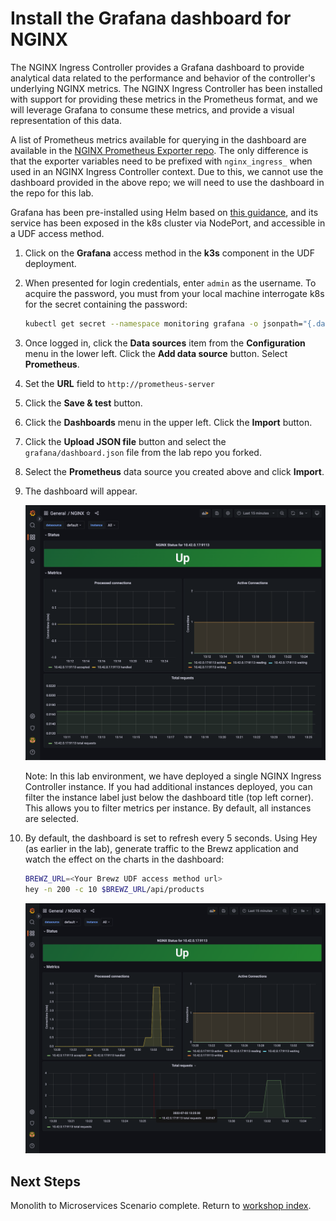 # Install the Grafana dashboard for NGINX

The NGINX Ingress Controller provides a Grafana dashboard to provide analytical data related to the performance and behavior of the controller's underlying NGINX metrics. The NGINX Ingress Controller has been installed with support for providing these metrics in the Prometheus format, and we will leverage Grafana to consume these metrics, and provide a visual representation of this data.

A list of Prometheus metrics available for querying in the dashboard are available in the [NGINX Prometheus Exporter repo](https://github.com/nginxinc/nginx-prometheus-exporter#metrics-for-nginx-oss). The only difference is that the exporter variables need to be prefixed with `nginx_ingress_` when used in an NGINX Ingress Controller context. Due to this, we cannot use the dashboard provided in the above repo; we will need to use the dashboard in the repo for this lab.

Grafana has been pre-installed using Helm based on [this guidance](https://github.com/grafana/helm-charts), and its service has been exposed in the k8s cluster via NodePort, and accessible in a UDF access method.

1. Click on the **Grafana** access method in the **k3s** component in the UDF deployment.

1. When presented for login credentials, enter `admin` as the username. To acquire the password, you must from your local machine interrogate k8s for the secret containing the password:

    ```bash
    kubectl get secret --namespace monitoring grafana -o jsonpath="{.data.admin-password}" | base64 --decode ; echo
    ```

1. Once logged in, click the **Data sources** item from the **Configuration** menu in the lower left. Click the **Add data source** button. Select **Prometheus**.

1. Set the **URL** field to `http://prometheus-server`

1. Click the **Save & test** button.

1. Click the **Dashboards** menu in the upper left. Click the **Import** button.

1. Click the **Upload JSON file** button and select the `grafana/dashboard.json` file from the lab repo you forked.

1. Select the **Prometheus** data source you created above and click **Import**.

1. The dashboard will appear.

    <img src="../assets/grafana-dashboard.png" alt="NIC Grafana Dashboard" width="600"/>

    Note: In this lab environment, we have deployed a single NGINX Ingress Controller instance. If you had additional instances deployed, you can filter the instance label just below the dashboard title (top left corner). This allows you to filter metrics per instance. By default, all instances are selected.

1. By default, the dashboard is set to refresh every 5 seconds. Using Hey (as earlier in the lab), generate traffic to the Brewz application and watch the effect on the charts in the dashboard:

    ```bash
    BREWZ_URL=<Your Brewz UDF access method url>
    hey -n 200 -c 10 $BREWZ_URL/api/products
    ```

    <img src="../assets/grafana-dashboard-traffic.png" alt="NIC Grafana Dashboard with traffic" width="600"/>

## Next Steps

Monolith to Microservices Scenario complete. Return to [workshop index](../README.md).

